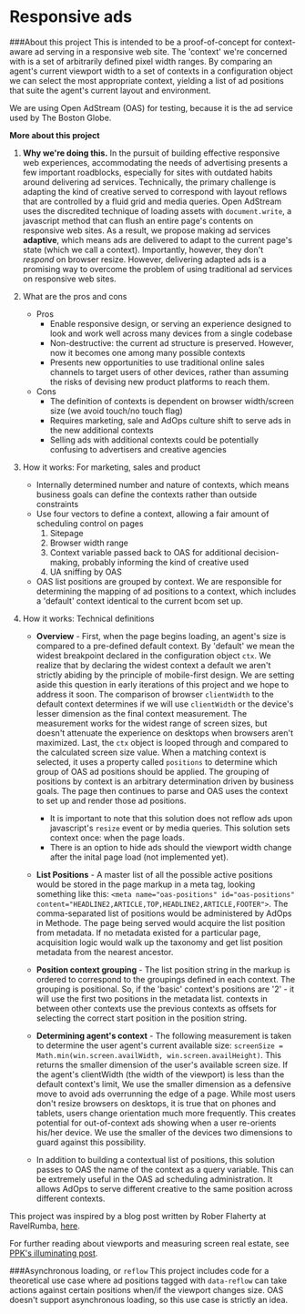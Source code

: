 Responsive ads
===

###About this project
This is intended to be a proof-of-concept for context-aware ad serving in a responsive web site. The 'context' we're concerned with is
a set of arbitrarily defined pixel width ranges. By comparing an agent's current viewport width to a set of contexts in a configuration
object we can select the most appropriate context, yielding a list of ad positions that suite the agent's current layout and environment.

We are using Open AdStream (OAS) for testing, because it is the ad service used by The Boston Globe.

**More about this project**

1. **Why we're doing this.** In the pursuit of building effective responsive web experiences, accommodating the needs of advertising presents a few important roadblocks,
especially for sites with outdated habits around delivering ad services. Technically, the primary challenge is adapting the kind of creative served to correspond
with layout reflows that are controlled by a fluid grid and media queries. Open AdStream uses the discredited technique of loading assets with `document.write`, a javascript
method that can flush an entire page's contents on responsive web sites.
As a result, we propose making ad services **adaptive**, which means ads are delivered to adapt to the current page's state (which we call a context). Importantly, however, they don't *respond* on
browser resize. However, delivering adapted ads is a promising way to overcome the problem of using traditional ad services on responsive web sites.
2. What are the pros and cons
	* Pros
		* Enable responsive design, or serving an experience designed to look and work well across many devices from a single codebase
		* Non-destructive: the current ad structure is preserved. However, now it becomes one among many possible contexts
		* Presents new opportunities to use traditional online sales channels to target users of other devices, rather than assuming the risks of devising new product platforms to reach them.
	* Cons
		* The definition of contexts is dependent on browser width/screen size (we avoid touch/no touch flag)
		* Requires marketing, sale and AdOps culture shift to serve ads in the new additional contexts
		* Selling ads with additional contexts could be potentially confusing to advertisers and creative agencies
3. How it works: For marketing, sales and product
	* Internally determined number and nature of contexts, which means business goals can define the contexts rather than outside constraints
	* Use four vectors to define a context, allowing a fair amount of scheduling control on pages
		1. Sitepage 
		2. Browser width range
		3. Context variable passed back to OAS for additional decision-making, probably informing the kind of creative used
		4. UA sniffing by OAS
	* OAS list positions are grouped by context. We are responsible for determining the mapping of ad positions to a context, which includes a 'default' context
	identical to the current bcom set up.

4. How it works: Technical definitions
	* **Overview** - First, when the page begins loading, an agent's size is compared to a pre-defined default context. By 'default' we mean the widest breakpoint declared in the configuration object `ctx`. We realize that by declaring the widest context a default we aren't strictly abiding by the principle of mobile-first design. We are setting aside this question in early iterations of this project and we hope to address it soon. The comparison of browser `clientWidth` to the default context determines if we will use `clientWidth` or the device's lesser dimension as the final context measurement. The measurement works for the widest range of screen sizes, but doesn't attenuate the experience on desktops when browsers aren't maximized. Last, the `ctx` object is looped through and compared to the calculated screen size value. When a matching context is selected, it uses a property called `positions` to determine which group of OAS ad positions should be applied. The grouping of positions by context is an arbitrary determination driven by business goals. The page then continues to parse and OAS uses the context to set up and render those ad positions.
		* It is important to note that this solution does not reflow ads upon javascript's `resize` event or by media queries. This solution sets context once: when the page loads.
		* There is an option to hide ads should the viewport width change after the inital page load (not implemented yet).
	
	* **List Positions** - A master list of all the possible active positions would be stored in the page markup in a meta tag, looking something like this:
	`<meta name="oas-positions" id="oas-positions" content="HEADLINE2,ARTICLE,TOP,HEADLINE2,ARTICLE,FOOTER">`. The comma-separated list of positions would be administered by AdOps in Methode.
	The page being served would acquire the list position from metadata. If no metadata existed for a particular page, acquisition logic would walk up the taxonomy and get
	list position metadata from the nearest ancestor.
	
	* **Position context grouping** - The list position string in the markup is ordered to correspond to the groupings defined in each context. The grouping is positional. So,
	if the 'basic' context's positions are '2' - it will use the first two positions in the metadata list. contexts in between other contexts use the previous contexts as offsets for
	selecting the correct start position in the position string.
	
	* **Determining agent's context** - The following measurement is taken to determine the user agent's current available size: `screenSize = Math.min(win.screen.availWidth, win.screen.availHeight)`.
	This returns the smaller dimension of the user's available screen size. If the agent's clientWidth (the width of the viewport) is less than the default context's limit, We use the smaller dimension as a defensive move to avoid ads overrunning the edge of a page. While most
	users don't resize browsers on desktops, it is true that on phones and tablets, users change orientation much more frequently. This creates potential for out-of-context ads showing
	when a user re-orients his/her device. We use the smaller of the devices two dimensions to guard against this possibility.

	* In addition to building a contextual list of positions, this solution passes to OAS the name of the context as a query variable. This can be extremely useful in
the OAS ad scheduling administration. It allows AdOps to serve different creative to the same position across different contexts.

This project was inspired by a blog post written by Rober Flaherty at RavelRumba, <a href="http://www.ravelrumba.com/blog/responsive-ads-real-world-ad-server-implementation/">here</a>.

For further reading about viewports and measuring screen real estate, see <a href="http://www.quirksmode.org/mobile/viewports.html">PPK's illuminating post</a>.

###Asynchronous loading, or `reflow`
This project includes code for a theoretical use case where ad positions tagged with `data-reflow` can take actions against certain positions 
when/if the viewport changes size. OAS doesn't support asynchronous loading, so this use case is strictly an idea.